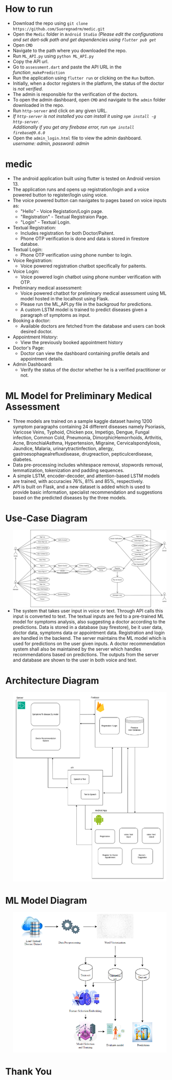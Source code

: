 # How to run
<ul>
	<li> Download the repo using <code>git clone https://github.com/Suoregnadrm/medic.git</code> </li>
	<li> Open the <code>Medic</code> folder in <code>Android Studio</code> <i>(Please edit the configurations and set dart-sdk path and get dependencies using <code>flutter pub get</code></i></li>
	<li> Open <code>CMD</code></li>
	<li> Navigate to the path where you downloaded the repo.</li>
	<li> Run <code>ML_API.py</code> using <code>python ML_API.py</code></li>
	<li> Copy the API url.
	<li> Go to <code>assessment.dart</code> and paste the API URL in the <i>function</i><code>_makePrediction</code></li>
	<li> Run the application using <code>flutter run</code> or clicking on the <code>Run</code> button.</li>
	<li> Initially, when a doctor registers in the platform, the status of the doctor is <i>not verified.</i></li>
	<li> The admin is responsible for the verification of the doctors.</li>
	<li> To open the admin dashboard, open <code>CMD</code> and navigate to the <code>admin</code> folder downloaded in the repo.</li>
	<li> Run <code>http-server</code> and click on any given URL.</li>
	<li> <i>If <code>http-server</code> is not installed you can install it using <code>npm install -g http-server</code>.<br> Additionally if you get any firebase error, run <code>npm install firebase@9.6.0</code></i></li>
 	<li> Open the <code>admin_login.html</code> file to view the admin dashboard.<br><i>username: admin, password: admin</i></li>
		
</ul>

# medic
 <ul>
<li>The android application built using flutter is tested on Android version 13.</li>

<li>The application runs and opens up registration/login and a voice powered button to register/login using voice.</li>
<li>The voice powered button can navigates to pages based on voice inputs as:
	<ul>
	<li>"Hello" - Voice Registation/Login page.</li>
	<li>"Registration" - Textual Registraion Page.</li>
	<li>"Login" - Textual Login.</li>
	</ul>
 </li>

<li>Textual Registration:
	<ul>
	<li>Includes registration for both Doctor/Paitent.</li>
	<li>Phone OTP verification is done and data is stored in firestore databse.</li>
	</ul>
</li>

<li>Textual Login:
	<ul>
	<li>Phone OTP verification using phone number to login.</li>
	</ul>
</li>

<li>Voice Registration:
	<ul>
	<li>Voice powered registration chatbot specifically for paitents.</li>
	</ul>
</li>

<li>Voice Login:
	<ul>
	<li>Voice powered login chatbot using phone number verification with OTP.</li>
	</ul>
</li>

<li>Preliminary medical assessment:
	<ul>
	<li>Voice powered chatbot for preliminary medical assessment using ML model hosted in the localhost using Flask.</li>
	<li>Please run the ML_API.py file in the backgroud for predictions.
	<li>A custom LSTM model is trained to predict diseases given a paragraph of symptoms as input.</li>
	</ul>
</li>

<li>Booking a doctor:
	<ul>
	<li>Available doctors are fetched from the database and users can book desired doctor.</li>
	</ul>
</li>
<li>Appointment History:
	<ul>
	<li>View the previously booked appointment history</li>
	</ul>
</li>

<li>Doctor's Page:
	<ul>
	<li>Doctor can view the dashboard containing profile details and appointment details.</li>
	</ul>
</li>

<li>Admin Dashboard:
	<ul>
	<li>Verify the status of the doctor whether he is a verified practitioner or not.</li>
	</ul>
</li>

</ul>

# ML Model for Preliminary Medical Assessment

<ul>
<li>Three models are trained on a sample kaggle dataset having 1200 symptom paragraphs containing 24 different diseases namely Psoriasis, Varicose Veins, Typhoid, Chicken pox, Impetigo, Dengue, Fungal infection, Common Cold, Pneumonia,  DimorphicHemorrhoids, Arthritis, Acne, BronchialAsthma, Hypertension, Migraine, Cervicalspondylosis, Jaundice, Malaria, urinarytractinfection, allergy, gastroesophagealrefluxdisease, drugreaction, pepticulcerdisease, diabetes.</li>
<li> Data pre-processing includes whitespace removal, stopwords removal, lemmatization, tokenization and padding sequences.</li>
<li> A simple LSTM, encoder-decoder, and attention-based LSTM models are trained, with accuracies 76%, 81% and 85%, respectively.</li>
<li> API is built on Flask, and a new dataset is added which is used to provide basic information, specialist recommendation and suggestions based on the predicted diseases by the three models. </li>
</ul>

# Use-Case Diagram
<ul>
	<img src="Use Case_Diagram.png">
	<li> The system that takes user input in voice or text. Through API calls this input is converted to text. The textual inputs are fed to a pre-trained ML model for symptoms analysis, also suggesting a doctor according to the predictions. Data is stored in a database (say firestore), be it user data, doctor data, symptoms data or appointment data. Registration and login are handled in the backend. The server maintains the ML model which is used for predictions on the user given inputs. A doctor recommendation system shall also be maintained by the server which handles recommendations based on predictions. The outputs from the server and database are shown to the user in both voice and text.</li>
</ul>

# Architecture Diagram
<ul>
	<img src="Architecture_Diagram.png">
</ul>

# ML Model Diagram
<ul>
	<img src="ML_Model_Diagram.png">
</ul>

# Thank You
